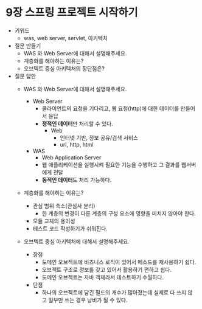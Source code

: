 # 9장 스프링 프로젝트 시작하기

- 키워드
    - was, web server, servlet, 아키텍처
- 질문 만들기
    - WAS 와 Web Server에 대해서 설명해주세요.
    - 계층화를 해야하는 이유는?
    - 오브텍트 중심 아키텍처의 장단점은?
- 질문 답안
    - WAS 와 Web Server에 대해서 설명해주세요.
        - Web Server
            - 클라이언트의 요청을 기다리고, 웹 요청(http)에 대한 데이터를 만들어서 응답
            - **정적인 데이터**만 처리할 수 있다.
                - Web
                    - 인터넷 기반, 정보 공유/검색 서비스
                    - url, http, html
        - WAS
            - Web Application Server
            - 웹 애플리케이션을 실행시켜 필요한 기능을 수행하고 그 결과를 웹서버에게 전달
            - **동적인 데이터**도 처리 가능하다.

    - 계층화를 해야하는 이유는?
        - 관심 범위 축소(관심사 분리)
            - 한 계층의 변경이 다른 계층의 구성 요소에 영향을 미치지 않아야 한다.
        - 모듈 교체의 용이성
        - 테스트 코드 작성하기가 쉬워진다.
    - 오브텍트 중심 아키텍처에 대해서 설명해주세요.
        - 장점
            - 도메인 오브젝트에 비즈니스 로직이 있어서 메소드를 재사용하기 쉽다.
            - 오브젝트 구조로 정보를 갖고 있어서 활용하기 편하고 쉽다.
            - 도메인 오브젝트는 자바 객체라서 테스트하기 수월하다.
        - 단점
            - 하나의 오브젝트에 담긴 필드의 개수가 많아졌는데 실제로 다 쓰지 않고 일부만 쓰는 경우 낭비가 될 수 있다.